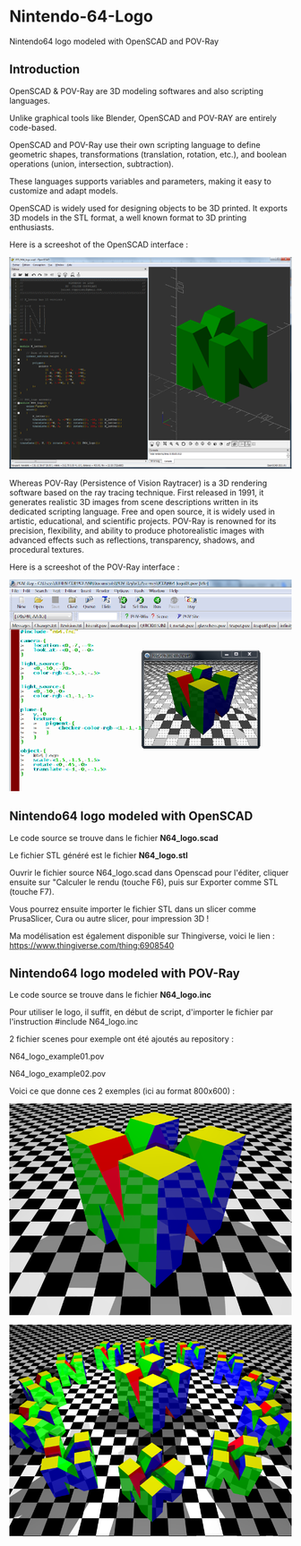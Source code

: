 # Nintendo-64-Logo
Nintendo64 logo modeled with OpenSCAD and POV-Ray

## Introduction

OpenSCAD & POV-Ray are 3D modeling softwares and also scripting languages.

Unlike graphical tools like Blender, OpenSCAD and POV-RAY are entirely code-based.

OpenSCAD and POV-Ray use their own scripting language to define geometric shapes, transformations (translation, rotation, etc.), and boolean operations (union, intersection, subtraction).

These languages supports variables and parameters, making it easy to customize and adapt models.

OpenSCAD is widely used for designing objects to be 3D printed. It exports 3D models in the STL format, a well known format to 3D printing enthusiasts.

Here is a screeshot of the OpenSCAD interface :

![screenshot OpenSCAD](images/OpenSCAD_interface_800x600.png)

Whereas POV-Ray (Persistence of Vision Raytracer) is a 3D rendering software based on the ray tracing technique. First released in 1991, it generates realistic 3D images from scene descriptions written in its dedicated scripting language. Free and open source, it is widely used in artistic, educational, and scientific projects. POV-Ray is renowned for its precision, flexibility, and ability to produce photorealistic images with advanced effects such as reflections, transparency, shadows, and procedural textures.

Here is a screeshot of the POV-Ray interface :

![screenshot POV-Ray](images/POV-RAY_interface_800x600.png)

## Nintendo64 logo modeled with OpenSCAD

Le code source se trouve dans le fichier **N64_logo.scad**

Le fichier STL généré est le fichier **N64_logo.stl**

Ouvrir le fichier source N64_logo.scad dans Openscad pour l'éditer, cliquer ensuite sur "Calculer le rendu (touche F6), puis sur Exporter comme STL (touche F7).

Vous pourrez ensuite importer le fichier STL dans un slicer comme PrusaSlicer, Cura ou autre slicer, pour impression 3D !

Ma modélisation est également disponible sur Thingiverse, voici le lien : https://www.thingiverse.com/thing:6908540

## Nintendo64 logo modeled with POV-Ray

Le code source se trouve dans le fichier **N64_logo.inc**

Pour utiliser le logo, il suffit, en début de script, d'importer le fichier par l'instruction #include N64_logo.inc

2 fichier scenes pour exemple ont été ajoutés au repository :

N64_logo_example01.pov

N64_logo_example02.pov

Voici ce que donne ces 2 exemples (ici au format 800x600) :

![N64_logo_example01](images/N64_logo_example01_800x600.png)

![N64_logo_example02](images/N64_logo_example02_800x600.png)


